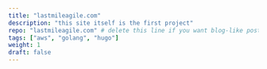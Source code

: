 ```yaml
---
title: "lastmileagile.com"
description: "this site itself is the first project"
repo: "lastmileagile.com" # delete this line if you want blog-like posts for projects
tags: ["aws", "golang", "hugo"]
weight: 1
draft: false
---
```

